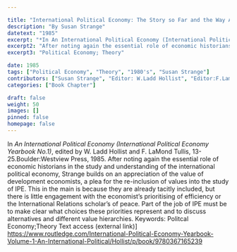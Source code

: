 ```yaml
---

title: "International Political Economy: The Story so Far and the Way Ahead"
description: "By Susan Strange"
datetext: "1985"
excerpt: "*In An International Political Economy (International Political Economy Yearbook No.1)*, edited by W. Ladd Hollist and F. LaMond Tullis, 13-25.Boulder:Westview Press, 1985."
excerpt2: "After noting again the essential role of economic historians in the study and understanding of the international political economy, Strange builds on an appreciation of the value of development economists, a plea for the re-inclusion of values into the study of IPE. This in the main is because they are already tacitly included, but there is little engagement with the economist’s prioritising of efficiency or the International Relations scholar’s of peace. Part of the job of IPE must be to make clear what choices these priorities represent and to discuss alternatives and different value hierarchies."
excerpt3: "Political Economy; Theory"

date: 1985
tags: ["Political Economy", "Theory", "1980's", "Susan Strange"]
contributors: ["Susan Strange", "Editor: W.Ladd Hollist", "Editor:F.Lamond Tullis"]
categories: ["Book Chapter"]

draft: false
weight: 50
images: []
pinned: false
homepage: false
---
```


In *An International Political Economy (International Political Economy Yearbook No.1)*, edited by W. Ladd Hollist and F. LaMond Tullis, 13-25.Boulder:Westview Press, 1985.
After noting again the essential role of economic historians in the study and understanding of the international political economy, Strange builds on an appreciation of the value of development economists, a plea for the re-inclusion of values into the study of IPE. This in the main is because they are already tacitly included, but there is little engagement with the economist’s prioritising of efficiency or the International Relations scholar’s of peace. Part of the job of IPE must be to make clear what choices these priorities represent and to discuss alternatives and different value hierarchies.
Keywords: Politcal Economy;Theory
Text access (external link)]
https://www.routledge.com/International-Political-Economy-Yearbook-Volume-1-An-International-Political/Hollist/p/book/9780367165239	

